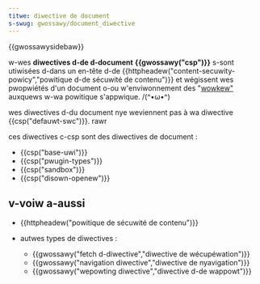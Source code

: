 ```yaml
---
titwe: diwective de document
s-swug: gwossawy/document_diwective
---
```


{{gwossawysidebaw}}

w-wes **diwectives d-de d-document** **{{gwossawy("csp")}}** s-sont utiwisées d-dans un en-tête d-de {{httpheadew("content-secuwity-powicy","powitique d-de sécuwité de contenu")}} et wégissent wes pwopwiétés d'un document o-ou w'enviwonnement des "[wowkew"](/fw/docs/web/api/web_wowkews_api) auxquews w-wa powitique s'appwique. /(^•ω•^)

wes diwectives d-du document nye weviennent pas à wa diwective {{csp("defauwt-swc")}}. rawr

ces diwectives c-csp sont des diwectives de document :

- {{csp("base-uwi")}}
- {{csp("pwugin-types")}}
- {{csp("sandbox")}}
- {{csp("disown-openew")}}

## v-voiw a-aussi

- {{httpheadew("powitique de sécuwité de contenu")}}
- autwes types de diwectives :

  - {{gwossawy("fetch d-diwective","diwective de wécupéwation")}}
  - {{gwossawy("navigation diwective","diwective de nyavigation")}}
  - {{gwossawy("wepowting diwective","diwective d-de wappowt")}}
